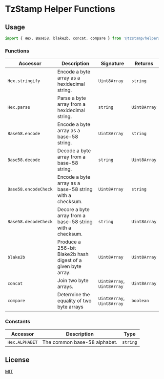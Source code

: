 # TzStamp Helper Functions

## Usage
```js
import { Hex, Base58, blake2b, concat, compare } from '@tzstamp/helpers'
```

### Functions

| Accessor             | Description                                                  | Signature                  | Returns      |
| -------------------- | ------------------------------------------------------------ | -------------------------- | ------------ |
| `Hex.stringify`      | Encode a byte array as a hexidecimal string.                 | `Uint8Array`               | `string`     |
| `Hex.parse`          | Parse a byte array from a hexidecimal string.                | `string`                   | `Uint8Array` |
| `Base58.encode`      | Encode a byte array as a base-58 string.                     | `Uint8Array`               | `string`     |
| `Base58.decode`      | Decode a byte array from a base-58 string.                   | `string`                   | `Uint8Array` |
| `Base58.encodeCheck` | Encode a byte array as a base-58 string with a checksum.     | `Uint8Array`               | `string`     |
| `Base58.decodeCheck` | Decore a byte array from a base-58 string with a checksum.   | `string`                   | `Uint8Array` |
| `blake2b`            | Produce a 256-bit Blake2b hash digest of a given byte array. | `Uint8Array`               | `Uint8Array` |
| `concat`             | Join two byte arrays.                                        | `Uint8Array`, `Uint8Array` | `Uint8Array` |
| `compare`            | Determine the equality of two byte arrays                    | `Uint8Array`, `Uint8Array` | `boolean`    |

### Constants

| Accessor       | Description                  | Type     |
| -------------- | ---------------------------- | -------- |
| `Hex.ALPHABET` | The common base-58 alphabet. | `string` |

## License
[MIT](LICENSE.txt)
